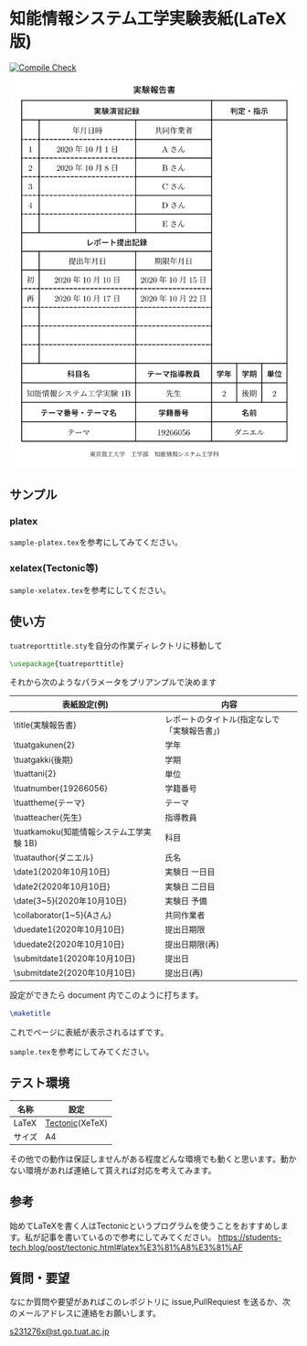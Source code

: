 # 知能情報システム工学実験表紙(LaTeX 版)

[![Compile Check](https://github.com/pineapplehunter/tuat-tex/workflows/Compile%20Check/badge.svg)](https://github.com/pineapplehunter/tuat-tex/actions)

![スクリーンショット](Screenshot.png)

## サンプル
### platex
`sample-platex.tex`を参考にしてみてください。
### xelatex(Tectonic等)
`sample-xelatex.tex`を参考にしてください。

## 使い方

`tuatreporttitle.sty`を自分の作業ディレクトリに移動して

```latex
\usepackage{tuatreporttitle}
```

それから次のようなパラメータをプリアンプルで決めます

| 表紙設定(例)                             | 内容                                         |
| ---------------------------------------- | -------------------------------------------- |
| \title{実験報告書}                       | レポートのタイトル(指定なしで「実験報告書」) |
| \tuatgakunen{2}                          | 学年                                         |
| \tuatgakki{後期}                         | 学期                                         |
| \tuattani{2}                             | 単位                                         |
| \tuatnumber{19266056}                    | 学籍番号                                     |
| \tuattheme{テーマ}                       | テーマ                                       |
| \tuatteacher{先生}                       | 指導教員                                     |
| \tuatkamoku{知能情報システム工学実験 1B} | 科目                                         |
| \tuatauthor{ダニエル}                    | 氏名                                         |
| \date1{2020年10月10日}                   | 実験日 一日目                                |
| \date2{2020年10月10日}                   | 実験日 二日目                                |
| \date{3~5}{2020年10月10日}               | 実験日 予備                                  |
| \collaborator{1~5}{Aさん}                | 共同作業者                                   |
| \duedate1{2020年10月10日}                | 提出日期限                                   |
| \duedate2{2020年10月10日}                | 提出日期限(再)                               |
| \submitdate1{2020年10月10日}             | 提出日                                       |
| \submitdate2{2020年10月10日}             | 提出日(再)                                   |



設定ができたら document 内でこのように打ちます。

```latex
\maketitle
```

これでページに表紙が表示されるはずです。

`sample.tex`を参考にしてみてください。

## テスト環境

| 名称   | 設定                |
| ------ | ------------------- |
| LaTeX  | [Tectonic][](XeTeX) |
| サイズ | A4                  |

[tectonic]: https://tectonic-typesetting.github.io/en-US/

その他での動作は保証しませんがある程度どんな環境でも動くと思います。動かない環境があれば連絡して貰えれば対応を考えてみます。

## 参考
始めてLaTeXを書く人はTectonicというプログラムを使うことをおすすめします。私が記事を書いているので参考にしてみてください。
https://students-tech.blog/post/tectonic.html#latex%E3%81%A8%E3%81%AF

## 質問・要望

なにか質問や要望があればこのレポジトリに issue,PullRequiest を送るか、次のメールアドレスに連絡をお願いします。

s231276x@st.go.tuat.ac.jp
